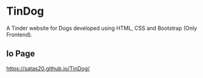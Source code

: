 # TinDog
A Tinder website for Dogs developed using HTML, CSS and Bootstrap (Only Frontend).
## Io Page
https://satas20.github.io/TinDog/
